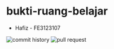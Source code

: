 # bukti-ruang-belajar

- Hafiz - FE3123107

![commit history](https://user-images.githubusercontent.com/94153431/189510800-3155a0b5-417c-4cf9-8ebd-ff5ae57b5d59.png)
![pull request](https://user-images.githubusercontent.com/94153431/189510803-408ccf95-7730-4148-b3b5-fbcd7f45279d.png)
